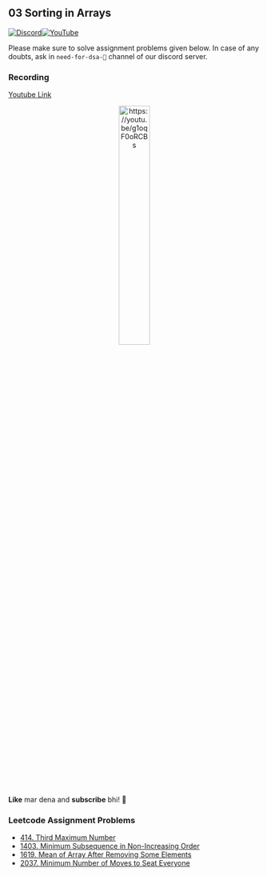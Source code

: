 ## 03 Sorting in Arrays

[![Discord](https://img.shields.io/badge/Discord-%237289DA.svg?style=for-the-badge&logo=discord&logoColor=white)](https://discord.gg/XRhdQkMkQp)[![YouTube](https://img.shields.io/badge/YouTube-%23FF0000.svg?style=for-the-badge&logo=YouTube&logoColor=white)](https://www.youtube.com/channel/UCOr2tU9paYaosUIz0IH7MHg)

Please make sure to solve assignment problems given below. In case of any doubts, ask in `need-for-dsa-🎯` channel of our discord server.

### Recording

[Youtube Link](https://youtu.be/g1oqF0oRCBs)

<p align="center">
  <a href="https://youtu.be/g1oqF0oRCBs">
    <img src="https://img.youtube.com/vi/g1oqF0oRCBs/0.jpg" width="35%" title="Preview" alt="https://youtu.be/g1oqF0oRCBs">
  </a>
</p>

**Like** mar dena and **subscribe** bhi! 🙂

### Leetcode Assignment Problems

- [414. Third Maximum Number](https://leetcode.com/problems/third-maximum-number/)
- [1403. Minimum Subsequence in Non-Increasing Order](https://leetcode.com/problems/minimum-subsequence-in-non-increasing-order/)
- [1619. Mean of Array After Removing Some Elements](https://leetcode.com/problems/mean-of-array-after-removing-some-elements/)
- [2037. Minimum Number of Moves to Seat Everyone](https://leetcode.com/problems/minimum-number-of-moves-to-seat-everyone/)
